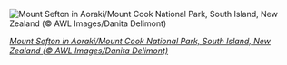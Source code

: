 
![Mount Sefton in Aoraki/Mount Cook National Park, South Island, New Zealand (© AWL Images/Danita Delimont)](https://cn.bing.com//th?id=OHR.MountSefton_EN-US9792326237_1920x1080.jpg&rf=LaDigue_1920x1080.jpg&pid=hp)

*[Mount Sefton in Aoraki/Mount Cook National Park, South Island, New Zealand (© AWL Images/Danita Delimont)](https://www.bing.com/search?q=Aoraki+Mount+Cook+National+Park+New+Zealand&form=hpcapt&filters=HpDate%3a%2220210206_0800%22)*
